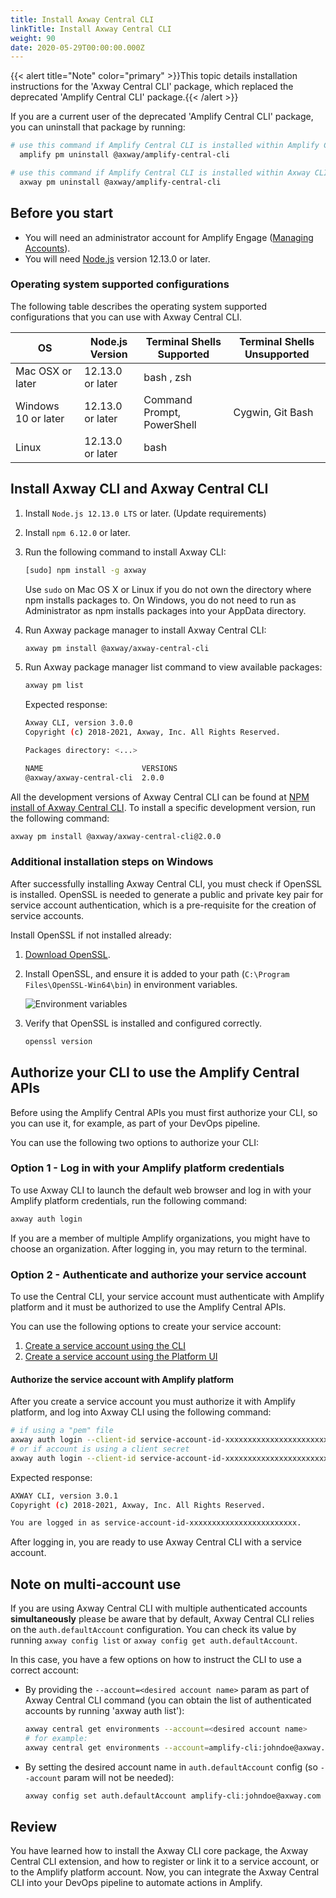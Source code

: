 ```yaml
---
title: Install Axway Central CLI
linkTitle: Install Axway Central CLI
weight: 90
date: 2020-05-29T00:00:00.000Z
---
```


{{< alert title="Note" color="primary" >}}This topic details installation instructions for the 'Axway Central CLI' package, which replaced the deprecated 'Amplify Central CLI' package.{{< /alert >}}

If you are a current user of the deprecated 'Amplify Central CLI' package, you can uninstall that package by running:

```bash
# use this command if Amplify Central CLI is installed within Amplify CLI
  amplify pm uninstall @axway/amplify-central-cli

# use this command if Amplify Central CLI is installed within Axway CLI
  axway pm uninstall @axway/amplify-central-cli
```

## Before you start

* You will need an administrator account for Amplify Engage ([Managing Accounts](https://docs.axway.com/bundle/platform-management/page/docs/management_guide/organizations/managing_organizations/index.html#managing-service-accounts)).
* You will need [Node.js](https://nodejs.org/en/download/) version 12.13.0 or later.

### Operating system supported configurations

The following table describes the operating system supported configurations that you can use with Axway Central CLI.

| OS                  | Node.js Version  | Terminal Shells Supported  | Terminal Shells Unsupported |
| ------------------- | ---------------- | -------------------------- | --------------------------- |
| Mac OSX or later    | 12.13.0 or later | bash , zsh                 |                             |
| Windows 10 or later | 12.13.0 or later | Command Prompt, PowerShell | Cygwin, Git Bash            |
| Linux               | 12.13.0 or later | bash                       |                             |

## Install Axway CLI and Axway Central CLI

1. Install `Node.js 12.13.0 LTS` or later. (Update requirements)
2. Install `npm 6.12.0` or later.
3. Run the following command to install Axway CLI:

   ```bash
   [sudo] npm install -g axway
   ```

   Use `sudo` on Mac OS X or Linux if you do not own the directory where npm installs packages to. On Windows, you do not need to run as Administrator as npm installs packages into your AppData directory.

4. Run Axway package manager to install Axway Central CLI:

   ```bash
   axway pm install @axway/axway-central-cli
   ```

5. Run Axway package manager list command to view available packages:

   ```bash
   axway pm list
   ```

   Expected response:

   ```bash
   Axway CLI, version 3.0.0
   Copyright (c) 2018-2021, Axway, Inc. All Rights Reserved.

   Packages directory: <...>

   NAME                      VERSIONS
   @axway/axway-central-cli  2.0.0
   ```

All the development versions of Axway Central CLI can be found at [NPM install of Axway Central CLI](https://www.npmjs.com/package/@axway/axway-central-cli). To install a specific development version, run the following command:

```bash
axway pm install @axway/axway-central-cli@2.0.0
```

### Additional installation steps on Windows

After successfully installing Axway Central CLI, you must check if OpenSSL is installed. OpenSSL is needed to generate a public and private key pair for service account authentication, which is a pre-requisite for the creation of service accounts.

Install OpenSSL if not installed already:

1. [Download OpenSSL](https://slproweb.com/products/Win32OpenSSL.html).
2. Install OpenSSL, and ensure it is added to your path (`C:\Program Files\OpenSSL-Win64\bin`) in environment variables.

   ![Environment variables](/Images/central/cli_central/env_variables.png)

3. Verify that OpenSSL is installed and configured correctly.

   ```bash
   openssl version
   ```

## Authorize your CLI to use the Amplify Central APIs

Before using the Amplify Central APIs you must first authorize your CLI, so you can use it, for example, as part of your DevOps pipeline.

You can use the following two options to authorize your CLI:

### Option 1 - Log in with your Amplify platform credentials

To use Axway CLI to launch the default web browser and log in with your Amplify platform credentials, run the following command:

```bash
axway auth login
```

If you are a member of multiple Amplify organizations, you might have to choose an organization. After logging in, you may return to the terminal.

### Option 2 - Authenticate and authorize your service account

To use the Central CLI, your service account must authenticate with Amplify platform and it must be authorized to use the Amplify Central APIs.

You can use the following options to create your service account:

1. [Create a service account using the CLI](https://docs.axway.com/bundle/axwaycli-open-docs/page/docs/authentication/service_accounts/index.html#create)
2. [Create a service account using the Platform UI](https://docs.axway.com/bundle/platform-management/page/docs/management_guide/organizations/managing_organizations/index.html#managing-service-accounts)

#### Authorize the service account with Amplify platform

After you create a service account you must authorize it with Amplify platform, and log into Axway CLI using the following command:

```bash
# if using a "pem" file
axway auth login --client-id service-account-id-xxxxxxxxxxxxxxxxxxxxxxxx --secret-file /path/to/private_key.pem
# or if account is using a client secret
axway auth login --client-id service-account-id-xxxxxxxxxxxxxxxxxxxxxxxx --client-secret xxxxxxxx
```

Expected response:

```bash
AXWAY CLI, version 3.0.1
Copyright (c) 2018-2021, Axway, Inc. All Rights Reserved.

You are logged in as service-account-id-xxxxxxxxxxxxxxxxxxxxxxxx.
```

After logging in, you are ready to use Axway Central CLI with a service account.

## Note on multi-account use

If you are using Axway Central CLI with multiple authenticated accounts **simultaneously** please be aware that by default, Axway Central CLI relies on the `auth.defaultAccount` configuration. You can check its value by running `axway config list` or `axway config get auth.defaultAccount`.

In this case, you have a few options on how to instruct the CLI to use a correct account:

* By providing the `--account=<desired account name>` param as part of Axway Central CLI command (you can obtain the list of authenticated accounts by running 'axway auth list'):

  ```bash
  axway central get environments --account=<desired account name>
  # for example:
  axway central get environments --account=amplify-cli:johndoe@axway.com
  ```

* By setting the desired account name in `auth.defaultAccount` config (so `--account` param will not be needed):

  ```bash
  axway config set auth.defaultAccount amplify-cli:johndoe@axway.com
  ```

## Review

You have learned how to install the Axway CLI core package, the Axway Central CLI extension, and how to register or link it to a service account, or to the Amplify platform account. Now, you can integrate the Axway Central CLI into your DevOps pipeline to automate actions in Amplify.
